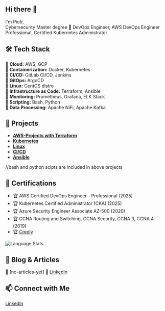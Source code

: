 ## Hi there 👋
I'm Piotr,  
Cybersecurity Master degree
🚀 DevOps Engineer, AWS DevOps Engineer Professional, Certified Kubernetes Administrator  


## 🛠️ Tech Stack  
🔹 **Cloud:** AWS, GCP  
🔹 **Containerization:** Docker, Kubernetes  
🔹 **CI/CD:** GitLab CI/CD, Jenkins  
🔹 **GitOps:** ArgoCD  
🔹 **Linux:** CentOS distro  
🔹 **Infrastructure as Code:** Terraform, Ansible  
🔹 **Monitoring:** Prometheus, Grafana, ELK Stack  
🔹 **Scripting:** Bash, Python  
🔹 **Data Processing:** Apache NiFi, Apache Kafka  


## 🚀 Projects  
- **[AWS-Projects with Terraform](https://github.com/LeajD/AWS-Projects)** 
- **[Kubernetes](https://github.com/LeajD/K8s)** 
- **[Linux](https://github.com/LeajD/Linux)** 
- **[CI/CD](https://github.com/LeajD/CI-CD)**
- **[Ansible](https://github.com/LeajD/Ansible)** 


//bash and python scipts are included in above projects

## 📜 Certifications  
- 🏆 AWS Certified DevOps Engineer - Professional (2025)
- 🏆 Kubernetes Certified Administrator (CKA) (2025)
- 🏆 Azure Security Engineer Associate AZ-500 (2020)
- 🏆 CCNA Routing and Switching, CCNA Security, CCNA 3, CCNA 4 (2019) 
- 🏆 [Credly](https://www.credly.com/users/piotr-kikowski/)  

![Language Stats](https://github-readme-stats.vercel.app/api/top-langs/?username=LeajD&layout=compact)

## 📝 Blog & Articles  
🔗 [no-articles-yet]
🔗 [LinkedIn](https://www.linkedin.com/in/piotr-kikowski-devops/)  

## 📫 Connect with Me  
[LinkedIn](https://www.linkedin.com/in/piotr-kikowski-devops/)  
